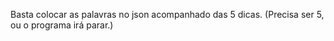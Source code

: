 Basta colocar as palavras no json acompanhado das 5 dicas. (Precisa ser 5, ou o programa irá parar.)